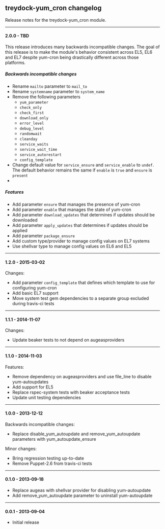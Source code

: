 ## treydock-yum_cron changelog

Release notes for the treydock-yum_cron module.

------------------------------------------

#### 2.0.0 - TBD

This release introduces many backwards incompatible changes.  The goal of this release is to make the module's behavior consistent across EL5, EL6 and EL7 despite yum-cron being drastically different across those platforms.

##### Backwards incompatible changes

* Rename `mailto` parameter to `mail_to`
* Rename `systemname` parameter to `system_name`
* Remove the following parameters
    * `yum_parameter`
    * `check_only`
    * `check_first`
    * `download_only`
    * `error_level`
    * `debug_level`
    * `randomwait`
    * `cleanday`
    * `service_waits`
    * `service_wait_time`
    * `service_autorestart`
    * `config_template`
* Change default value for `service_ensure` and `service_enable` to `undef`.  The default behavior remains the same if `enable` is `true` and `ensure` is `present`
* 

##### Features

* Add parameter `ensure` that manages the presence of yum-cron
* Add parameter `enable` that manages the state of yum-cron
* Add parameter `download_updates` that determines if updates should be downloaded
* Add parameter `apply_updates` that determines if updates should be applied
* Add parameter `package_ensure`
* Add custom type/provider to manage config values on EL7 systems
* Use shellvar type to manage config values on EL6 and EL5

------------------------------------------

#### 1.2.0 - 2015-03-02

Changes:

* Add parameter `config_template` that defines which template to use for configuring yum-cron
* Add basic EL7 support
* Move system test gem dependencies to a separate group excluded during travis-ci tests

------------------------------------------

#### 1.1.1 - 2014-11-07

Changes:

* Update beaker tests to not depend on augeasproviders

------------------------------------------

#### 1.1.0 - 2014-11-03

Features:

* Remove dependency on augeasproviders and use file_line to disable yum-autoupdates
* Add support for EL5
* Replace rspec-system tests with beaker acceptance tests
* Update unit testing dependencies

------------------------------------------

#### 1.0.0 - 2013-12-12

Backwards incompatible changes:

* Replace disable\_yum\_autoupdate and remove\_yum\_autoupdate parameters with yum\_autoupdate\_ensure

Minor changes:

* Bring regression testing up-to-date
* Remove Puppet-2.6 from travis-ci tests

------------------------------------------

#### 0.1.0 - 2013-09-18

* Replace augeas with shellvar provider for disabling yum-autoupdate 
* Add remove\_yum\_autoupdate parameter to uninstall yum-autoupdate

------------------------------------------

#### 0.0.1 - 2013-09-04

* Initial release
